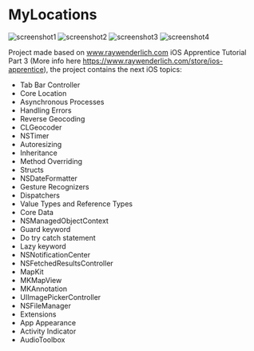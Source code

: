 # MyLocations

![screenshot1](https://cloud.githubusercontent.com/assets/6619034/14763378/96228e78-0959-11e6-85f5-a6f52f400976.png)
![screenshot2](https://cloud.githubusercontent.com/assets/6619034/14763379/96253f60-0959-11e6-9421-b0204e3be30e.png)
![screenshot3](https://cloud.githubusercontent.com/assets/6619034/14763381/962c32b6-0959-11e6-9c43-8764f098ab01.png)
![screenshot4](https://cloud.githubusercontent.com/assets/6619034/14763380/962b99f0-0959-11e6-94dd-b01b84b3ce39.png)

Project made based on www.raywenderlich.com iOS Apprentice Tutorial Part 3 (More info here https://www.raywenderlich.com/store/ios-apprentice), the project contains the next iOS topics:

- Tab Bar Controller
- Core Location
- Asynchronous Processes
- Handling Errors
- Reverse Geocoding
- CLGeocoder
- NSTimer
- Autoresizing
- Inheritance
- Method Overriding
- Structs
- NSDateFormatter
- Gesture Recognizers
- Dispatchers
- Value Types and Reference Types
- Core Data
- NSManagedObjectContext
- Guard keyword
- Do try catch statement
- Lazy keyword
- NSNotificationCenter
- NSFetchedResultsController
- MapKit
- MKMapView
- MKAnnotation
- UIImagePickerController
- NSFileManager
- Extensions
- App Appearance
- Activity Indicator
- AudioToolbox
